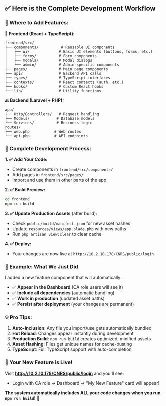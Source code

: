 
## **✅ Here is the Complete Development Workflow**

### **🎯 Where to Add Features:**

**📁 Frontend (React + TypeScript):**
```
frontend/src/
├── components/          # Reusable UI components
│   ├── ui/             # Basic UI elements (buttons, forms, etc.)
│   ├── forms/          # Form components
│   ├── modals/         # Modal dialogs
│   └── admin/          # Admin-specific components
├── pages/              # Main page components
├── api/                # Backend API calls
├── types/              # TypeScript interfaces
├── contexts/           # React contexts (auth, etc.)
├── hooks/              # Custom React hooks
└── lib/                # Utility functions
```

**🔙 Backend (Laravel + PHP):**
```
app/
├── Http/Controllers/   # Request handling
├── Models/            # Database models
└── Services/          # Business logic
routes/
├── web.php           # Web routes
└── api.php           # API endpoints
```

### **🔄 Complete Development Process:**

**1. ✅ Add Your Code:**
- Create components in `frontend/src/components/`
- Add pages in `frontend/src/pages/`
- Import and use them in other parts of the app

**2. ✅ Build Preview:**
```bash
cd frontend
npm run build
```

**3. ✅ Update Production Assets** (after build):
- Check `public/build/manifest.json` for new asset hashes
- Update `resources/views/app.blade.php` with new paths
- Run `php artisan view:clear` to clear cache

**4. ✅ Deploy:**
- Your changes are now live at `http://10.2.10.178/CNRS/public/login`

### **🚀 Example: What We Just Did**

I added a new feature component that will automatically:
- ✅ **Appear in the Dashboard** (CA role users will see it)
- ✅ **Include all dependencies** (automatic bundling)
- ✅ **Work in production** (updated asset paths)
- ✅ **Persist after deployment** (your changes are permanent)

### **💡 Pro Tips:**

1. **Auto-Inclusion**: Any file you import/use gets automatically bundled
2. **Hot Reload**: Changes appear instantly during development
3. **Production Build**: `npm run build` creates optimized, minified assets
4. **Asset Hashing**: Files get unique names for cache-busting
5. **TypeScript**: Full TypeScript support with auto-completion

### **🎉 Your New Feature is Live!**

Visit **http://10.2.10.178/CNRS/public/login** and you'll see:
- Login with CA role → Dashboard → "My New Feature" card will appear!

**The system automatically includes ALL your code changes when you run `npm run build`!** 🚀

